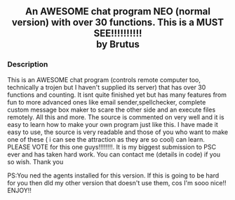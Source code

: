 ﻿<div align="center">

## An AWESOME chat program NEO (normal version)  with over 30 functions. This is a MUST SEE!!!!!!!!!!<br/>by Brutus


</div>

### Description

This is an AWESOME chat program (controls remote computer too, technically a trojen but I haven't supplied its server) that has over 30 functions and counting. It isnt quite finished yet but has many features from fun to more advanced ones like email sender,spellchecker, complete custom message box maker to scare the other side and an execute files remotely. All this and more. The source is commented on very well and it is easy to learn how to make your own program just like this. I have made it easy to use, the source is very readable and those of you who want to make one of these ( i can see the attraction as they are so cool) can learn. PLEASE VOTE for this one guys!!!!!!!!. It is my biggest submission to PSC ever and has taken hard work. You can contact me (details in code) if you so wish. Thank you

PS:You ned the agents installed for this version. If this is going to be hard for you then dld my other version that doesn't use them, cos I'm sooo nice!! ENJOY!!
